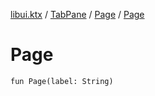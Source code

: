 [libui.ktx](../../README.md) / [TabPane](../README.md) / [Page](README.md) / [Page](-page.md)

# Page

`fun Page(label: String)`
